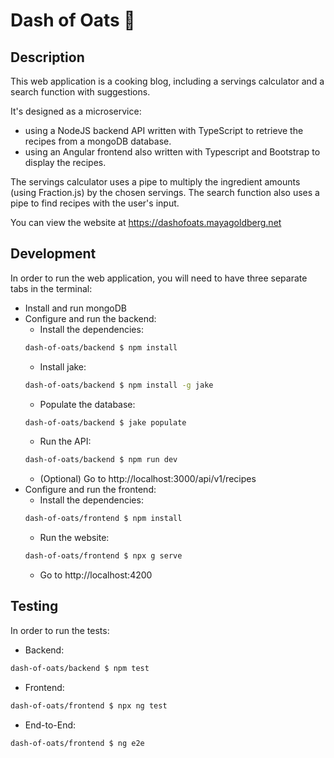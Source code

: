 # Dash of Oats :cake:
## Description
This web application is a cooking blog, including a servings calculator and a search function with suggestions.

It's designed as a microservice:
- using a NodeJS backend API written with TypeScript to retrieve the recipes from a mongoDB database. 
- using an Angular frontend also written with Typescript and Bootstrap to display the recipes.

The servings calculator uses a pipe to multiply the ingredient amounts (using Fraction.js) by the chosen servings.
The search function also uses a pipe to find recipes with the user's input.

You can view the website at https://dashofoats.mayagoldberg.net

## Development

In order to run the web application, you will need to have three separate tabs in the terminal:

- Install and run mongoDB
- Configure and run the backend:
    - Install the dependencies:
    ```bash
    dash-of-oats/backend $ npm install
    ```
    - Install jake:
    ```bash
    dash-of-oats/backend $ npm install -g jake
    ```
    - Populate the database:
    ```bash
    dash-of-oats/backend $ jake populate
    ```
    - Run the API:
    ```bash
    dash-of-oats/backend $ npm run dev
    ```
    - (Optional) Go to http://localhost:3000/api/v1/recipes
- Configure and run the frontend:
    - Install the dependencies:
    ```bash
    dash-of-oats/frontend $ npm install
    ```
    - Run the website:
    ```bash
    dash-of-oats/frontend $ npx g serve
    ```
    - Go to http://localhost:4200

## Testing

In order to run the tests:

- Backend:
```bash
dash-of-oats/backend $ npm test
```
- Frontend:
```bash
dash-of-oats/frontend $ npx ng test
```

- End-to-End:
```bash
dash-of-oats/frontend $ ng e2e
```
